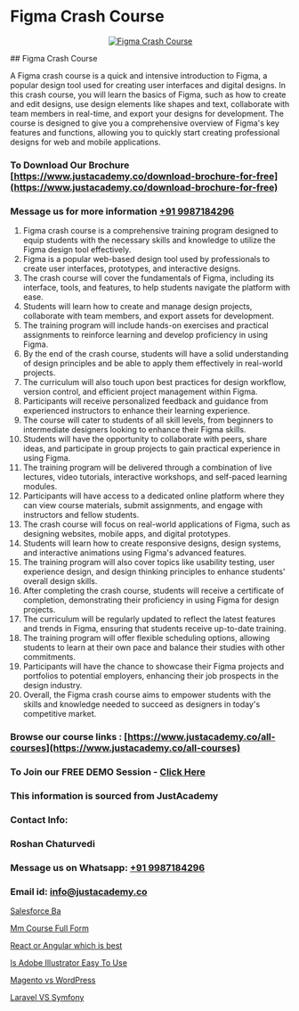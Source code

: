 # Figma Crash Course

<p align="center">
  <a href="https://justacademy.co/all-courses">
    <img src="https://i.ibb.co/P5KtSQ2/ui-ux.png" alt="Figma Crash Course">
  </a>
</p>
## Figma Crash Course

A Figma crash course is a quick and intensive introduction to Figma, a popular design tool used for creating user interfaces and digital designs. In this crash course, you will learn the basics of Figma, such as how to create and edit designs, use design elements like shapes and text, collaborate with team members in real-time, and export your designs for development. The course is designed to give you a comprehensive overview of Figma's key features and functions, allowing you to quickly start creating professional designs for web and mobile applications.
### To Download Our Brochure [https://www.justacademy.co/download-brochure-for-free](https://www.justacademy.co/download-brochure-for-free)
### Message us for more information [+91 9987184296](https://api.whatsapp.com/send?phone=919987184296)
1) Figma crash course is a comprehensive training program designed to equip students with the necessary skills and knowledge to utilize the Figma design tool effectively.
2) Figma is a popular web-based design tool used by professionals to create user interfaces, prototypes, and interactive designs.
3) The crash course will cover the fundamentals of Figma, including its interface, tools, and features, to help students navigate the platform with ease.
4) Students will learn how to create and manage design projects, collaborate with team members, and export assets for development.
5) The training program will include hands-on exercises and practical assignments to reinforce learning and develop proficiency in using Figma.
6) By the end of the crash course, students will have a solid understanding of design principles and be able to apply them effectively in real-world projects.
7) The curriculum will also touch upon best practices for design workflow, version control, and efficient project management within Figma.
8) Participants will receive personalized feedback and guidance from experienced instructors to enhance their learning experience.
9) The course will cater to students of all skill levels, from beginners to intermediate designers looking to enhance their Figma skills.
10) Students will have the opportunity to collaborate with peers, share ideas, and participate in group projects to gain practical experience in using Figma.
11) The training program will be delivered through a combination of live lectures, video tutorials, interactive workshops, and self-paced learning modules.
12) Participants will have access to a dedicated online platform where they can view course materials, submit assignments, and engage with instructors and fellow students.
13) The crash course will focus on real-world applications of Figma, such as designing websites, mobile apps, and digital prototypes.
14) Students will learn how to create responsive designs, design systems, and interactive animations using Figma's advanced features.
15) The training program will also cover topics like usability testing, user experience design, and design thinking principles to enhance students' overall design skills.
16) After completing the crash course, students will receive a certificate of completion, demonstrating their proficiency in using Figma for design projects.
17) The curriculum will be regularly updated to reflect the latest features and trends in Figma, ensuring that students receive up-to-date training.
18) The training program will offer flexible scheduling options, allowing students to learn at their own pace and balance their studies with other commitments.
19) Participants will have the chance to showcase their Figma projects and portfolios to potential employers, enhancing their job prospects in the design industry.
20) Overall, the Figma crash course aims to empower students with the skills and knowledge needed to succeed as designers in today's competitive market.

### Browse our course links : [https://www.justacademy.co/all-courses](https://www.justacademy.co/all-courses) 
### To Join our FREE DEMO Session - [Click Here](https://www.justacademy.co/register-for-course-demo)


### This information is sourced from JustAcademy
### Contact Info:
### Roshan Chaturvedi
### Message us on Whatsapp: [+91 9987184296](https://api.whatsapp.com/send?phone=919987184296)
### Email id: [info@justacademy.co](mailto:info@justacademy.co)
                
[Salesforce Ba](https://www.linkedin.com/pulse/salesforce-ba-justacademy-liverpool-nwrtf?trackingId=6S67DjHwtAwIFD9h8eem8g%3D%3D&lipi=urn%3Ali%3Apage%3Ad_flagship3_company_admin%3B%2B7NXH4oxSQ2PhivsxtvsGw%3D%3D)

[Mm Course Full Form](https://www.linkedin.com/pulse/mm-course-full-form-justacademy-cupertino-bd11c?trackingId=Zv8bKkPi8Qi9GTsAwYC3dQ%3D%3D&lipi=urn%3Ali%3Apage%3Ad_flagship3_company_admin%3BgBhGnALRQwW8mE6l8mJTTg%3D%3D)

[React or Angular which is best](https://medium.com/@justacademytraining/react-or-angular-which-is-best-4ea3c1ab0c46)

[Is Adobe Illustrator Easy To Use](https://medium.com/@shivamja27/is-adobe-illustrator-easy-to-use-6a5488ba4d53)

[Magento vs WordPress](https://justacademyin.github.io/justacademy/magento-vs-wordpress)

[Laravel VS Symfony](https://justacademyin.github.io/justacademy/laravel-vs-symfony)

